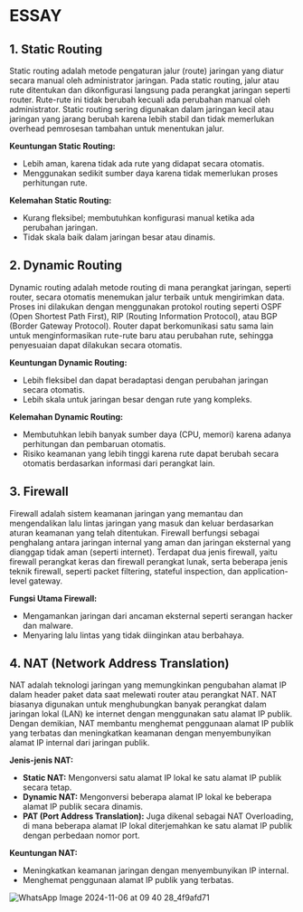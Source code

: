 # ESSAY

## 1. Static Routing
Static routing adalah metode pengaturan jalur (route) jaringan yang diatur secara manual oleh administrator jaringan. Pada static routing, jalur atau rute ditentukan dan dikonfigurasi langsung pada perangkat jaringan seperti router. Rute-rute ini tidak berubah kecuali ada perubahan manual oleh administrator. Static routing sering digunakan dalam jaringan kecil atau jaringan yang jarang berubah karena lebih stabil dan tidak memerlukan overhead pemrosesan tambahan untuk menentukan jalur.

**Keuntungan Static Routing:**
- Lebih aman, karena tidak ada rute yang didapat secara otomatis.
- Menggunakan sedikit sumber daya karena tidak memerlukan proses perhitungan rute.

**Kelemahan Static Routing:**
- Kurang fleksibel; membutuhkan konfigurasi manual ketika ada perubahan jaringan.
- Tidak skala baik dalam jaringan besar atau dinamis.

## 2. Dynamic Routing
Dynamic routing adalah metode routing di mana perangkat jaringan, seperti router, secara otomatis menemukan jalur terbaik untuk mengirimkan data. Proses ini dilakukan dengan menggunakan protokol routing seperti OSPF (Open Shortest Path First), RIP (Routing Information Protocol), atau BGP (Border Gateway Protocol). Router dapat berkomunikasi satu sama lain untuk menginformasikan rute-rute baru atau perubahan rute, sehingga penyesuaian dapat dilakukan secara otomatis.

**Keuntungan Dynamic Routing:**
- Lebih fleksibel dan dapat beradaptasi dengan perubahan jaringan secara otomatis.
- Lebih skala untuk jaringan besar dengan rute yang kompleks.

**Kelemahan Dynamic Routing:**
- Membutuhkan lebih banyak sumber daya (CPU, memori) karena adanya perhitungan dan pembaruan otomatis.
- Risiko keamanan yang lebih tinggi karena rute dapat berubah secara otomatis berdasarkan informasi dari perangkat lain.

## 3. Firewall
Firewall adalah sistem keamanan jaringan yang memantau dan mengendalikan lalu lintas jaringan yang masuk dan keluar berdasarkan aturan keamanan yang telah ditentukan. Firewall berfungsi sebagai penghalang antara jaringan internal yang aman dan jaringan eksternal yang dianggap tidak aman (seperti internet). Terdapat dua jenis firewall, yaitu firewall perangkat keras dan firewall perangkat lunak, serta beberapa jenis teknik firewall, seperti packet filtering, stateful inspection, dan application-level gateway.

**Fungsi Utama Firewall:**
- Mengamankan jaringan dari ancaman eksternal seperti serangan hacker dan malware.
- Menyaring lalu lintas yang tidak diinginkan atau berbahaya.

## 4. NAT (Network Address Translation)
NAT adalah teknologi jaringan yang memungkinkan pengubahan alamat IP dalam header paket data saat melewati router atau perangkat NAT. NAT biasanya digunakan untuk menghubungkan banyak perangkat dalam jaringan lokal (LAN) ke internet dengan menggunakan satu alamat IP publik. Dengan demikian, NAT membantu menghemat penggunaan alamat IP publik yang terbatas dan meningkatkan keamanan dengan menyembunyikan alamat IP internal dari jaringan publik.

**Jenis-jenis NAT:**
- **Static NAT:** Mengonversi satu alamat IP lokal ke satu alamat IP publik secara tetap.
- **Dynamic NAT:** Mengonversi beberapa alamat IP lokal ke beberapa alamat IP publik secara dinamis.
- **PAT (Port Address Translation):** Juga dikenal sebagai NAT Overloading, di mana beberapa alamat IP lokal diterjemahkan ke satu alamat IP publik dengan perbedaan nomor port.

**Keuntungan NAT:**
- Meningkatkan keamanan jaringan dengan menyembunyikan IP internal.
- Menghemat penggunaan alamat IP publik yang terbatas.

![WhatsApp Image 2024-11-06 at 09 40 28_4f9afd71](https://github.com/user-attachments/assets/bca08a59-175c-4d0f-8679-e9842036898d)

